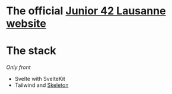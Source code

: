 # The official [Junior 42 Lausanne website](https://junior-42lausanne.github.io/website/)

# The stack
*Only front*
- Svelte with SvelteKit
- Tailwind and [Skeleton](https://www.skeleton.dev/)
